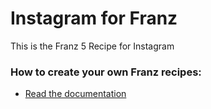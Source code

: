 # Instagram for Franz
This is the Franz 5 Recipe for Instagram

### How to create your own Franz recipes:
* [Read the documentation](https://github.com/meetfranz/plugins)

